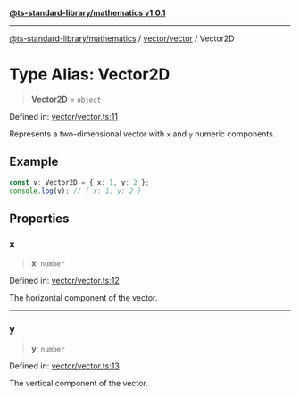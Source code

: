 [**@ts-standard-library/mathematics v1.0.1**](../../../README.md)

***

[@ts-standard-library/mathematics](../../../README.md) / [vector/vector](../README.md) / Vector2D

# Type Alias: Vector2D

> **Vector2D** = `object`

Defined in: [vector/vector.ts:11](https://github.com/gabaudette/ts-stdlib/blob/7333da76bc775fbabd0907ad8519b912cfc2fe26/packages/mathematics/src/vector/vector.ts#L11)

Represents a two-dimensional vector with `x` and `y` numeric components.

## Example

```ts
const v: Vector2D = { x: 1, y: 2 };
console.log(v); // { x: 1, y: 2 }
```

## Properties

### x

> **x**: `number`

Defined in: [vector/vector.ts:12](https://github.com/gabaudette/ts-stdlib/blob/7333da76bc775fbabd0907ad8519b912cfc2fe26/packages/mathematics/src/vector/vector.ts#L12)

The horizontal component of the vector.

***

### y

> **y**: `number`

Defined in: [vector/vector.ts:13](https://github.com/gabaudette/ts-stdlib/blob/7333da76bc775fbabd0907ad8519b912cfc2fe26/packages/mathematics/src/vector/vector.ts#L13)

The vertical component of the vector.
